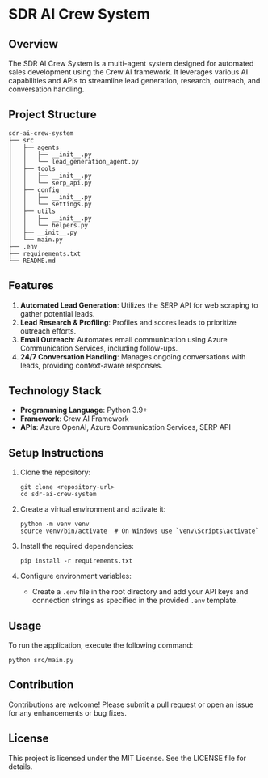 # SDR AI Crew System

## Overview
The SDR AI Crew System is a multi-agent system designed for automated sales development using the Crew AI framework. It leverages various AI capabilities and APIs to streamline lead generation, research, outreach, and conversation handling.

## Project Structure
```
sdr-ai-crew-system
├── src
│   ├── agents
│   │   ├── __init__.py
│   │   └── lead_generation_agent.py
│   ├── tools
│   │   ├── __init__.py
│   │   └── serp_api.py
│   ├── config
│   │   ├── __init__.py
│   │   └── settings.py
│   ├── utils
│   │   ├── __init__.py
│   │   └── helpers.py
│   ├── __init__.py
│   └── main.py
├── .env
├── requirements.txt
└── README.md
```

## Features
1. **Automated Lead Generation**: Utilizes the SERP API for web scraping to gather potential leads.
2. **Lead Research & Profiling**: Profiles and scores leads to prioritize outreach efforts.
3. **Email Outreach**: Automates email communication using Azure Communication Services, including follow-ups.
4. **24/7 Conversation Handling**: Manages ongoing conversations with leads, providing context-aware responses.

## Technology Stack
- **Programming Language**: Python 3.9+
- **Framework**: Crew AI Framework
- **APIs**: Azure OpenAI, Azure Communication Services, SERP API

## Setup Instructions
1. Clone the repository:
   ```
   git clone <repository-url>
   cd sdr-ai-crew-system
   ```

2. Create a virtual environment and activate it:
   ```
   python -m venv venv
   source venv/bin/activate  # On Windows use `venv\Scripts\activate`
   ```

3. Install the required dependencies:
   ```
   pip install -r requirements.txt
   ```

4. Configure environment variables:
   - Create a `.env` file in the root directory and add your API keys and connection strings as specified in the provided `.env` template.

## Usage
To run the application, execute the following command:
```
python src/main.py
```

## Contribution
Contributions are welcome! Please submit a pull request or open an issue for any enhancements or bug fixes.

## License
This project is licensed under the MIT License. See the LICENSE file for details.